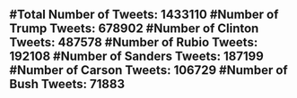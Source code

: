 #Total Number of Tweets: 1433110 
#Number of Trump Tweets: 678902
#Number of Clinton Tweets: 487578
#Number of Rubio Tweets: 192108
#Number of Sanders Tweets: 187199
#Number of Carson Tweets: 106729
#Number of Bush Tweets: 71883
---
